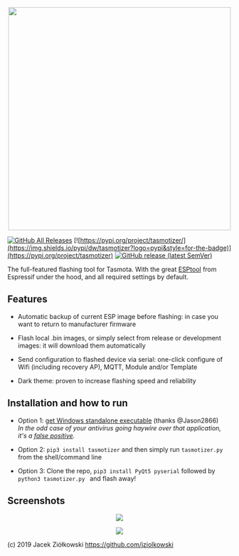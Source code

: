 <p align="center">
<img src=https://user-images.githubusercontent.com/11555742/69891714-ec14ca00-12fe-11ea-9140-92842fa1bff9.jpg width=500>
</p>

[![GitHub All Releases](https://img.shields.io/github/downloads/tasmota/tasmotizer/total?style=for-the-badge)](https://github.com/tasmota/tasmotizer/releases)
[![https://pypi.org/project/tasmotizer/](https://img.shields.io/pypi/dw/tasmotizer?logo=pypi&style=for-the-badge)](https://pypi.org/project/tasmotizer)
[![GitHub release (latest SemVer)](https://img.shields.io/github/v/release/tasmota/tasmotizer?style=for-the-badge)](https://github.com/tasmota/tasmotizer/releases)

The full-featured flashing tool for Tasmota. With the great [ESPtool](https://github.com/espressif/esptool) from Espressif under the hood, and all required settings by default.

## Features

 - Automatic backup of current ESP image before flashing: in case you want to return to manufacturer firmware
 
 - Flash local .bin images, or simply select from release or development images: it will download them automatically 
 
 - Send configuration to flashed device via serial: one-click configure of Wifi (including recovery AP), MQTT, Module and/or Template  
 
 - Dark theme: proven to increase flashing speed and reliability 
 
## Installation and how to run

 - Option 1: [get Windows  standalone executable](https://github.com/tasmota/tasmotizer/releases) (thanks @Jason2866)<br/>
 _In the odd case of your antivirus going haywire over that application, it's a [false positive](https://github.com/pyinstaller/pyinstaller/issues/3802)._
 
 - Option 2: `pip3 install tasmotizer` and then simply run `tasmotizer.py` from the shell/command line
 
 - Option 3: Clone the repo, `pip3 install PyQt5 pyserial` followed by `python3 tasmotizer.py ` and flash away!
   
 
## Screenshots

<p align="center">
    <img src=https://user-images.githubusercontent.com/11555742/69892658-23d43f80-1308-11ea-8caf-fcd719626f74.png>    
</p>

<p align="center">
    <img src=https://user-images.githubusercontent.com/11555742/69891343-2fba0480-12fc-11ea-9cea-110eb8f65ca2.png>
</p>

(c) 2019 Jacek Ziółkowski https://github.com/jziolkowski

